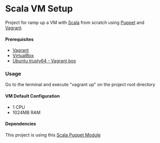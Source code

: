# Scala VM Setup #

Project for ramp up a VM with [Scala](http://www.scala-lang.org/index.html) from scratch using [Puppet](https://puppetlabs.com/) and [Vagrant](https://www.vagrantup.com/).

#### Prerequisites ####

* [Vagrant](http://docs.vagrantup.com/v2/getting-started/index.html) 
* [VirtualBox](https://www.virtualbox.org/)
* [Ubuntu trusty64 - Vagrant box](https://atlas.hashicorp.com/ubuntu/boxes/trusty64)

### Usage ###

Go to the terminal and execute "vagrant up" on the project root directory

#### VM Default Configuration #####

* 1 CPU
* 1024MB RAM

#### Dependencies #####

This project is using this [Scala Puppet Module](https://forge.puppetlabs.com/garethr/scala)
